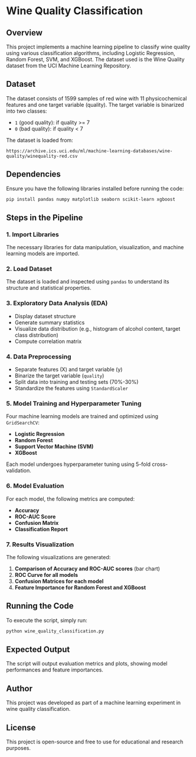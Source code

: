 # Wine Quality Classification

## Overview

This project implements a machine learning pipeline to classify wine quality using various classification algorithms, including Logistic Regression, Random Forest, SVM, and XGBoost. The dataset used is the Wine Quality dataset from the UCI Machine Learning Repository.

## Dataset

The dataset consists of 1599 samples of red wine with 11 physicochemical features and one target variable (quality). The target variable is binarized into two classes:

- `1` (good quality): if quality >= 7
- `0` (bad quality): if quality < 7

The dataset is loaded from:

```
https://archive.ics.uci.edu/ml/machine-learning-databases/wine-quality/winequality-red.csv
```

## Dependencies

Ensure you have the following libraries installed before running the code:

```bash
pip install pandas numpy matplotlib seaborn scikit-learn xgboost
```

## Steps in the Pipeline

### 1. Import Libraries

The necessary libraries for data manipulation, visualization, and machine learning models are imported.

### 2. Load Dataset

The dataset is loaded and inspected using `pandas` to understand its structure and statistical properties.

### 3. Exploratory Data Analysis (EDA)

- Display dataset structure
- Generate summary statistics
- Visualize data distribution (e.g., histogram of alcohol content, target class distribution)
- Compute correlation matrix

### 4. Data Preprocessing

- Separate features (X) and target variable (y)
- Binarize the target variable (`quality`)
- Split data into training and testing sets (70%-30%)
- Standardize the features using `StandardScaler`

### 5. Model Training and Hyperparameter Tuning

Four machine learning models are trained and optimized using `GridSearchCV`:

- **Logistic Regression**
- **Random Forest**
- **Support Vector Machine (SVM)**
- **XGBoost**

Each model undergoes hyperparameter tuning using 5-fold cross-validation.

### 6. Model Evaluation

For each model, the following metrics are computed:

- **Accuracy**
- **ROC-AUC Score**
- **Confusion Matrix**
- **Classification Report**

### 7. Results Visualization

The following visualizations are generated:

1. **Comparison of Accuracy and ROC-AUC scores** (bar chart)
2. **ROC Curve for all models**
3. **Confusion Matrices for each model**
4. **Feature Importance for Random Forest and XGBoost**

## Running the Code

To execute the script, simply run:

```bash
python wine_quality_classification.py
```

## Expected Output

The script will output evaluation metrics and plots, showing model performances and feature importances.

## Author

This project was developed as part of a machine learning experiment in wine quality classification.

## License

This project is open-source and free to use for educational and research purposes.


